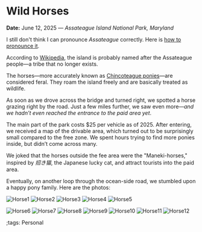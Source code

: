 # Wild Horses

**Date:** June 12, 2025 — *Assateague Island National Park, Maryland*

I still don't think I can pronounce *Assateague* correctly. Here is [how to pronounce it](https://www.howtopronounce.com/assateague).

According to [Wikipedia](https://en.wikipedia.org/wiki/Assateague_people), the island is probably named after the Assateague people—a tribe that no longer exists.

The horses—more accurately known as [Chincoteague ponies](https://en.wikipedia.org/wiki/Chincoteague_pony)—are considered feral. They roam the island freely and are basically treated as wildlife.

As soon as we drove across the bridge and turned right, we spotted a horse grazing right by the road. Just a few miles further, we saw even more—*and we hadn’t even reached the entrance to the paid area yet*.

The main part of the park costs \$25 per vehicle as of 2025. After entering, we received a map of the drivable area, which turned out to be surprisingly small compared to the free zone. We spent hours trying to find more ponies inside, but didn’t come across many.

We joked that the horses outside the fee area were the "Maneki-horses," inspired by *招き猫*, the Japanese lucky cat, and attract tourists into the paid area.

Eventually, on another loop through the ocean-side road, we stumbled upon a happy pony family. Here are the photos:

![Horse1](pix/WildHorse/Horse1.webp)
![Horse2](pix/WildHorse/Horse2.webp)
![Horse3](pix/WildHorse/Horse3.webp)
![Horse4](pix/WildHorse/Horse4.webp)
![Horse5](pix/WildHorse/Horse5.webp)

![Horse6](pix/WildHorse/Horse6.webp)
![Horse7](pix/WildHorse/Horse7.webp)
![Horse8](pix/WildHorse/Horse8.webp)
![Horse9](pix/WildHorse/Horse9.webp)
![Horse10](pix/WildHorse/Horse10.webp)
![Horse11](pix/WildHorse/Horse11.webp)
![Horse12](pix/WildHorse/Horse12.webp)

;tags: Personal
